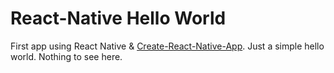 # React-Native Hello World

First app using React Native & [Create-React-Native-App](https://github.com/react-community/create-react-native-app#getting-started). Just a simple hello world. Nothing to see here. 



